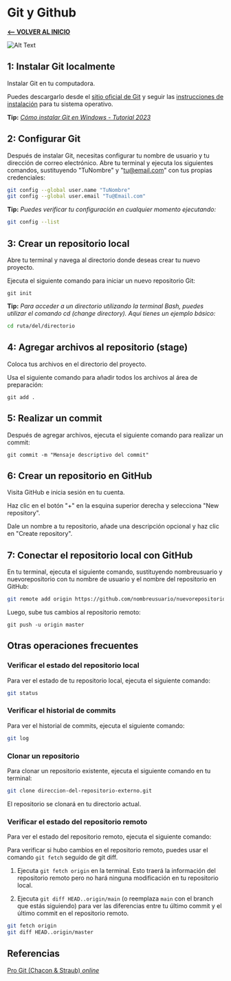 # Git y Github

[**<-- VOLVER AL INICIO**](/README.md)

![Alt Text](https://upload.wikimedia.org/wikipedia/commons/e/e0/Git-logo.svg)

## 1: Instalar Git localmente

Instalar Git en tu computadora.

Puedes descargarlo desde el [sitio oficial de Git](https://git-scm.com/) y seguir las [instrucciones de instalación](https://git-scm.com/book/es/v2/Inicio---Sobre-el-Control-de-Versiones-Instalaci%C3%B3n-de-Git) para tu sistema operativo.

**Tip:** _[Cómo instalar Git en Windows - Tutorial 2023](https://kinsta.com/es/base-de-conocimiento/instalar-git/)_

## 2: Configurar Git

Después de instalar Git, necesitas configurar tu nombre de usuario y tu dirección de correo electrónico. Abre tu terminal y ejecuta los siguientes comandos, sustituyendo "TuNombre" y "tu@email.com" con tus propias credenciales:

```bash
git config --global user.name "TuNombre"
git config --global user.email "Tu@Email.com"
```

**Tip:** _Puedes verificar tu configuración en cualquier momento ejecutando:_

```bash
git config --list
```

## 3: Crear un repositorio local

Abre tu terminal y navega al directorio donde deseas crear tu nuevo proyecto.

Ejecuta el siguiente comando para iniciar un nuevo repositorio Git:

`git init`

**Tip:** _Para acceder a un directorio utilizando la terminal Bash, puedes utilizar el comando cd (change directory). Aquí tienes un ejemplo básico:_

```bash
cd ruta/del/directorio
``` 

## 4: Agregar archivos al repositorio (stage)

Coloca tus archivos en el directorio del proyecto.

Usa el siguiente comando para añadir todos los archivos al área de preparación:

`git add .`

## 5: Realizar un commit

Después de agregar archivos, ejecuta el siguiente comando para realizar un commit:

`git commit -m "Mensaje descriptivo del commit"`

## 6: Crear un repositorio en GitHub

Visita GitHub e inicia sesión en tu cuenta.

Haz clic en el botón "+" en la esquina superior derecha y selecciona "New repository".

Dale un nombre a tu repositorio, añade una descripción opcional y haz clic en "Create repository".

## 7: Conectar el repositorio local con GitHub

En tu terminal, ejecuta el siguiente comando, sustituyendo nombreusuario y nuevorepositorio con tu nombre de usuario y el nombre del repositorio en GitHub:

```bash
git remote add origin https://github.com/nombreusuario/nuevorepositorio.git
```

Luego, sube tus cambios al repositorio remoto:

`git push -u origin master`

## Otras operaciones frecuentes

### Verificar el estado del repositorio local

Para ver el estado de tu repositorio local, ejecuta el siguiente comando:

```bash
git status
```

### Verificar el historial de commits

Para ver el historial de commits, ejecuta el siguiente comando:

```bash
git log
```

### Clonar un repositorio

Para clonar un repositorio existente, ejecuta el siguiente comando en tu terminal:

```bash
git clone direccion-del-repositorio-externo.git
```

El repositorio se clonará en tu directorio actual.

### Verificar el estado del repositorio remoto

Para ver el estado del repositorio remoto, ejecuta el siguiente comando:

Para verificar si hubo cambios en el repositorio remoto, puedes usar el comando `git fetch` seguido de git diff.

1. Ejecuta `git fetch origin` en la terminal. Esto traerá la información del repositorio remoto pero no hará ninguna modificación en tu repositorio local.

2. Ejecuta `git diff HEAD..origin/main` (o reemplaza `main` con el branch que estás siguiendo) para ver las diferencias entre tu último commit y el último commit en el repositorio remoto.

```bash
git fetch origin
git diff HEAD..origin/master
```

## Referencias

[Pro Git (Chacon & Straub) *online*](https://git-scm.com/book/es/v2)
